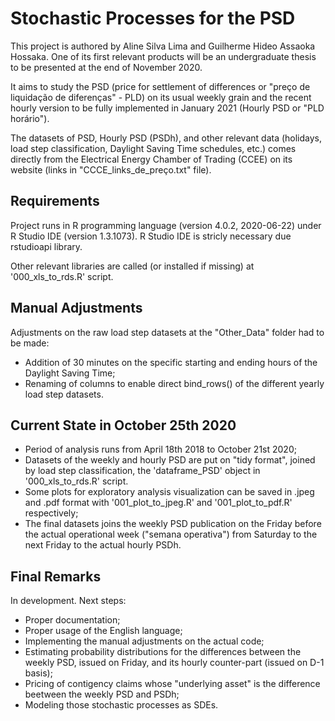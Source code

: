 # Stochastic Processes for the PSD
This project is authored by Aline Silva Lima and Guilherme Hideo Assaoka Hossaka. One of its first relevant products will be an undergraduate thesis to be presented at the end of November 2020.

It aims to study the PSD (price for settlement of differences or "preço de liquidação de diferenças" - PLD) on its usual weekly grain and the recent hourly version to be fully implemented in January 2021 (Hourly PSD or "PLD horário").

The datasets of PSD, Hourly PSD (PSDh), and other relevant data (holidays, load step classification, Daylight Saving Time schedules, etc.) comes directly from the Electrical Energy Chamber of Trading (CCEE) on its website (links in "CCCE_links_de_preço.txt" file).

## Requirements
Project runs in R programming language (version 4.0.2, 2020-06-22) under R Studio IDE (version 1.3.1073). R Studio IDE is stricly necessary due rstudioapi library.

Other relevant libraries are called (or installed if missing) at '000_xls_to_rds.R' script.

## Manual Adjustments
Adjustments on the raw load step datasets at the "Other_Data" folder had to be made:

* Addition of 30 minutes on the specific starting and ending hours of the Daylight Saving Time;
* Renaming of columns to enable direct bind_rows() of the different yearly load step datasets.

## Current State in October 25th 2020
* Period of analysis runs from April 18th 2018 to October 21st 2020;
* Datasets of the weekly and hourly PSD are put on "tidy format", joined by load step classification, the 'dataframe_PSD' object in '000_xls_to_rds.R' script.
* Some plots for exploratory analysis visualization can be saved in .jpeg and .pdf format with '001_plot_to_jpeg.R' and '001_plot_to_pdf.R' respectively;
* The final datasets joins the weekly PSD publication on the Friday before the actual operational week ("semana operativa") from Saturday to the next Friday to the actual hourly PSDh.

## Final Remarks
In development. Next steps:
* Proper documentation;
* Proper usage of the English language;
* Implementing the manual adjustments on the actual code;
* Estimating probability distributions for the differences between the weekly PSD, issued on Friday, and its hourly counter-part (issued on D-1 basis);
* Pricing of contigency claims whose "underlying asset" is the difference beetween the weekly PSD and PSDh;
* Modeling those stochastic processes as SDEs.

